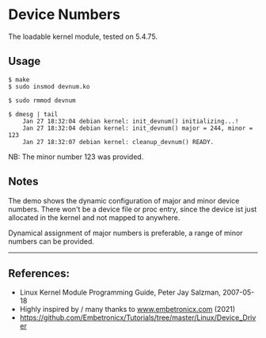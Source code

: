 # Device Numbers

The loadable kernel module, tested on 5.4.75.  

## Usage

```
$ make
$ sudo insmod devnum.ko

$ sudo rmmod devnum

$ dmesg | tail
    Jan 27 18:32:04 debian kernel: init_devnum() initializing...!
    Jan 27 18:32:04 debian kernel: init_devnum() major = 244, minor = 123
    Jan 27 18:32:07 debian kernel: cleanup_devnum() READY.
```

NB: The minor number 123 was provided.  


## Notes

The demo shows the dynamic configuration of major and minor device numbers. There won't be a device file or proc entry, since the device ist just allocated in the kernel and not mapped to anywhere.   

Dynamical assignment of major numbers is preferable, a range of minor numbers can be provided.  

---

## References:
 * Linux Kernel Module Programming Guide, Peter Jay Salzman, 2007-05-18
 * Highly inspired by / many thanks to www.embetronicx.com (2021)
 * https://github.com/Embetronicx/Tutorials/tree/master/Linux/Device_Driver
